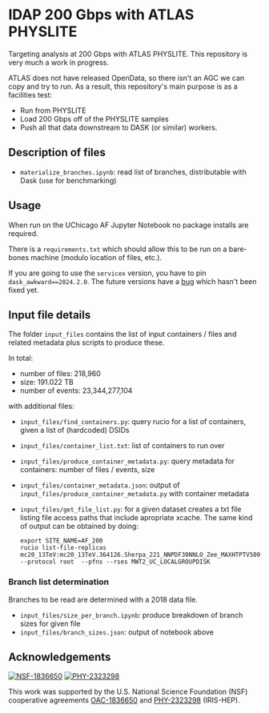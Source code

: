 # IDAP 200 Gbps with ATLAS PHYSLITE

Targeting analysis at 200 Gbps with ATLAS PHYSLITE. This repository is very much a work in progress.

ATLAS does not have released OpenData, so there isn't an AGC we can copy and try to run. As a result, this repository's main purpose is as a facilities test:

* Run from PHYSLITE
* Load 200 Gbps off of the PHYSLITE samples
* Push all that data downstream to DASK (or similar) workers.

## Description of files

* `materialize_branches.ipynb`: read list of branches, distributable with Dask (use for benchmarking)

## Usage

When run on the UChicago AF Jupyter Notebook no package installs are required.

There is a `requirements.txt` which should allow this to be run on a bare-bones machine (modulo location of files, etc.).

If you are going to use the `servicex` version, you have to pin `dask_awkward==2024.2.0`. The future versions have a [bug](https://github.com/dask-contrib/dask-awkward/issues/456) which hasn't been fixed yet.

## Input file details

The folder `input_files` contains the list of input containers / files and related metadata plus scripts to produce these.

In total:

* number of files: 218,960
* size: 191.022 TB
* number of events: 23,344,277,104

with additional files:

* `input_files/find_containers.py`: query rucio for a list of containers, given a list of (hardcoded) DSIDs
* `input_files/container_list.txt`: list of containers to run over
* `input_files/produce_container_metadata.py`: query metadata for containers: number of files / events, size
* `input_files/container_metadata.json`: output of `input_files/produce_container_metadata.py` with container metadata
* `input_files/get_file_list.py`: for a given dataset creates a txt file listing file access paths that include apropriate xcache. The same kind of output can be obtained by doing:

    ```
    export SITE_NAME=AF_200
    rucio list-file-replicas mc20_13TeV:mc20_13TeV.364126.Sherpa_221_NNPDF30NNLO_Zee_MAXHTPTV500_1000.deriv.DAOD_PHYSLITE.e5299_s3681_r13145_p6026 --protocol root  --pfns --rses MWT2_UC_LOCALGROUPDISK
    ```

### Branch list determination

Branches to be read are determined with a 2018 data file.

* `input_files/size_per_branch.ipynb`: produce breakdown of branch sizes for given file
* `input_files/branch_sizes.json`: output of notebook above

## Acknowledgements

[![NSF-1836650](https://img.shields.io/badge/NSF-1836650-blue.svg)](https://nsf.gov/awardsearch/showAward?AWD_ID=1836650)
[![PHY-2323298](https://img.shields.io/badge/PHY-2323298-blue.svg)](https://nsf.gov/awardsearch/showAward?AWD_ID=2323298)

This work was supported by the U.S. National Science Foundation (NSF) cooperative agreements [OAC-1836650](https://nsf.gov/awardsearch/showAward?AWD_ID=1836650) and [PHY-2323298](https://nsf.gov/awardsearch/showAward?AWD_ID=2323298) (IRIS-HEP).
